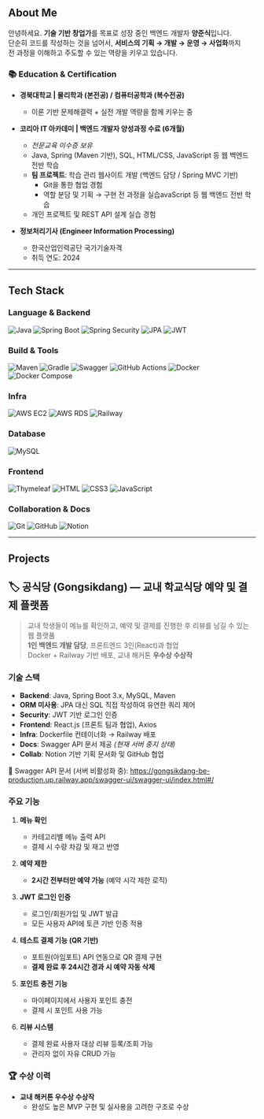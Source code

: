 ## About Me

안녕하세요. **기술 기반 창업가**를 목표로 성장 중인 백엔드 개발자 **양준식**입니다.  
단순히 코드를 작성하는 것을 넘어서, **서비스의 기획 → 개발 → 운영 → 사업화**까지  
전 과정을 이해하고 주도할 수 있는 역량을 키우고 있습니다.

### 📚 Education & Certification

- **경북대학교 | 물리학과 (본전공) / 컴퓨터공학과 (복수전공)**
  - 이론 기반 문제해결력 + 실전 개발 역량을 함께 키우는 중

- **코리아 IT 아카데미 | 백엔드 개발자 양성과정 수료 (6개월)**
  - *전문교육 이수증 보유*
  - Java, Spring (Maven 기반), SQL, HTML/CSS, JavaScript 등 웹 백엔드 전반 학습
  - **팀 프로젝트**: 학습 관리 웹사이트 개발 (백엔드 담당 / Spring MVC 기반)
    - Git을 통한 협업 경험
    - 역할 분담 및 기획 → 구현 전 과정을 실습avaScript 등 웹 백엔드 전반 학습
  - 개인 프로젝트 및 REST API 설계 실습 경험

- **정보처리기사 (Engineer Information Processing)**
  - 한국산업인력공단 국가기술자격
  - 취득 연도: 2024

---

## Tech Stack

### Language & Backend
![Java](https://img.shields.io/badge/Java-007396?style=flat&logo=OpenJDK&logoColor=white)
![Spring Boot](https://img.shields.io/badge/Spring_Boot-6DB33F?style=flat&logo=spring-boot&logoColor=white)
![Spring Security](https://img.shields.io/badge/Spring_Security-6DB33F?style=flat&logo=spring-security&logoColor=white)
![JPA](https://img.shields.io/badge/JPA-59666C?style=flat)
![JWT](https://img.shields.io/badge/JWT-000000?style=flat&logo=jsonwebtokens&logoColor=white)

### Build & Tools
![Maven](https://img.shields.io/badge/Maven-C71A36?style=flat&logo=apachemaven&logoColor=white)
![Gradle](https://img.shields.io/badge/Gradle-02303A?style=flat&logo=gradle&logoColor=white)
![Swagger](https://img.shields.io/badge/Swagger-85EA2D?style=flat&logo=swagger&logoColor=black)
![GitHub Actions](https://img.shields.io/badge/GitHub_Actions-2088FF?style=flat&logo=githubactions&logoColor=white)
![Docker](https://img.shields.io/badge/Docker-2496ED?style=flat&logo=docker&logoColor=white)
![Docker Compose](https://img.shields.io/badge/Docker_Compose-1488C6?style=flat&logo=docker&logoColor=white)

### Infra
![AWS EC2](https://img.shields.io/badge/AWS_EC2-FF9900?style=flat&logo=amazon-ec2&logoColor=white)
![AWS RDS](https://img.shields.io/badge/AWS_RDS-527FFF?style=flat&logo=amazonrds&logoColor=white)
![Railway](https://img.shields.io/badge/Railway-0B0D0E?style=flat&logo=railway&logoColor=white)

### Database
![MySQL](https://img.shields.io/badge/MySQL-4479A1?style=flat&logo=mysql&logoColor=white)

### Frontend
![Thymeleaf](https://img.shields.io/badge/Thymeleaf-005F0F?style=flat&logo=thymeleaf&logoColor=white)
![HTML](https://img.shields.io/badge/HTML5-E34F26?style=flat&logo=html5&logoColor=white)
![CSS3](https://img.shields.io/badge/CSS3-1572B6?style=flat&logo=css3&logoColor=white)
![JavaScript](https://img.shields.io/badge/JavaScript-F7DF1E?style=flat&logo=javascript&logoColor=black)

### Collaboration & Docs
![Git](https://img.shields.io/badge/Git-F05032?style=flat&logo=git&logoColor=white)
![GitHub](https://img.shields.io/badge/GitHub-181717?style=flat&logo=github&logoColor=white)
![Notion](https://img.shields.io/badge/Notion-000000?style=flat&logo=notion&logoColor=white)

---

## Projects

## 🏷 공식당 (Gongsikdang) — 교내 학교식당 예약 및 결제 플랫폼
> 교내 학생들이 메뉴를 확인하고, 예약 및 결제를 진행한 후 리뷰를 남길 수 있는 웹 플랫폼  
> **1인 백엔드 개발 담당**, 프론트엔드 3인(React)과 협업  
> Docker + Railway 기반 배포, 교내 해커톤 **우수상 수상작**

### 기술 스택
- **Backend**: Java, Spring Boot 3.x, MySQL, Maven
- **ORM 미사용**: JPA 대신 SQL 직접 작성하여 유연한 쿼리 제어
- **Security**: JWT 기반 로그인 인증
- **Frontend**: React.js (프론트 팀과 협업), Axios
- **Infra**: Dockerfile 컨테이너화 → Railway 배포
- **Docs**: Swagger API 문서 제공 *(현재 서버 중지 상태)*
- **Collab**: Notion 기반 기획 문서화 및 GitHub 협업

📎 Swagger API 문서 (서버 비활성화 중): https://gongsikdang-be-production.up.railway.app/swagger-ui/swagger-ui/index.html#/

### 주요 기능
1. **메뉴 확인**
   - 카테고리별 메뉴 출력 API
   - 결제 시 수량 차감 및 재고 반영

2. **예약 제한**
   - **2시간 전부터만 예약 가능** (예약 시각 제한 로직)

3. **JWT 로그인 인증**
   - 로그인/회원가입 및 JWT 발급
   - 모든 사용자 API에 토큰 기반 인증 적용

4. **테스트 결제 기능 (QR 기반)**
   - 포트원(아임포트) API 연동으로 QR 결제 구현
   - **결제 완료 후 24시간 경과 시 예약 자동 삭제**

5. **포인트 충전 기능**
   - 마이페이지에서 사용자 포인트 충전
   - 결제 시 포인트 사용 가능

6. **리뷰 시스템**
   - 결제 완료 사용자 대상 리뷰 등록/조회 가능
   - 관리자 없이 자유 CRUD 가능

### 🏆 수상 이력
- **교내 해커톤 우수상 수상작**
  - 완성도 높은 MVP 구현 및 실사용을 고려한 구조로 수상


